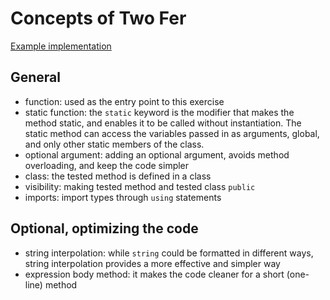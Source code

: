 # Concepts of Two Fer

[Example implementation](https://github.com/exercism/csharp/blob/master/exercises/two-fer/Example.cs)

## General
- function: used as the entry point to this exercise
- static function: the `static` keyword is the modifier that makes the method static, and enables it to be called without instantiation. The static method can access the variables passed in as arguments, global, and only other static members of the class.  
- optional argument: adding an optional argument, avoids method overloading, and keep the code simpler    
- class: the tested method is defined in a class
- visibility: making tested method and tested class `public`
- imports: import types through `using` statements

## Optional, optimizing the code
- string interpolation: while `string` could be formatted in different ways, string interpolation provides a more effective and simpler way 
- expression body method: it makes the code cleaner for a short (one-line) method 
